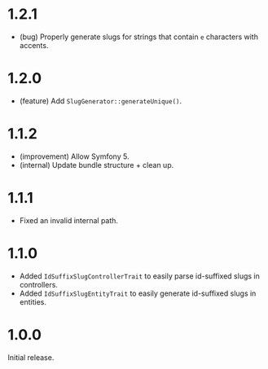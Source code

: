 1.2.1
=====

*   (bug) Properly generate slugs for strings that contain `e` characters with accents.


1.2.0
=====

*   (feature) Add `SlugGenerator::generateUnique()`.


1.1.2
=====

*   (improvement) Allow Symfony 5.
*   (internal) Update bundle structure + clean up.


1.1.1
=====

*   Fixed an invalid internal path.


1.1.0
=====

*   Added `IdSuffixSlugControllerTrait` to easily parse id-suffixed slugs in controllers.
*   Added `IdSuffixSlugEntityTrait` to easily generate id-suffixed slugs in entities.


1.0.0
=====

Initial release.
